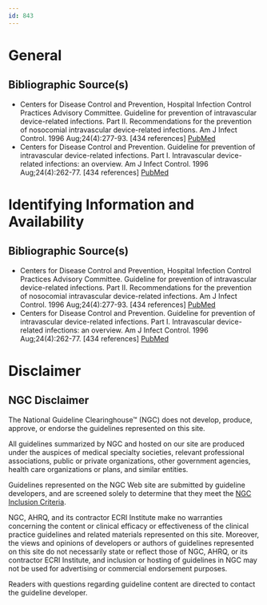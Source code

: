 ```yaml
---
id: 843
---
```


# General

## Bibliographic Source(s)

- Centers for Disease Control and Prevention, Hospital Infection Control Practices Advisory Committee. Guideline for prevention of intravascular device-related infections. Part II. Recommendations for the prevention of nosocomial intravascular device-related infections. Am J Infect Control. 1996 Aug;24(4):277-93. [434 references] [ PubMed ](http://www.ncbi.nlm.nih.gov/entrez/query.fcgi?cmd=Retrieve&db=pubmed&dopt=Abstract&list_uids=8870911)
- Centers for Disease Control and Prevention. Guideline for prevention of intravascular device-related infections. Part I. Intravascular device-related infections: an overview. Am J Infect Control. 1996 Aug;24(4):262-77. [434 references] [ PubMed ](http://www.ncbi.nlm.nih.gov/entrez/query.fcgi?cmd=Retrieve&db=pubmed&dopt=Abstract&list_uids=8870910)

# Identifying Information and Availability

## Bibliographic Source(s)

- Centers for Disease Control and Prevention, Hospital Infection Control Practices Advisory Committee. Guideline for prevention of intravascular device-related infections. Part II. Recommendations for the prevention of nosocomial intravascular device-related infections. Am J Infect Control. 1996 Aug;24(4):277-93. [434 references] [ PubMed ](http://www.ncbi.nlm.nih.gov/entrez/query.fcgi?cmd=Retrieve&db=pubmed&dopt=Abstract&list_uids=8870911)
- Centers for Disease Control and Prevention. Guideline for prevention of intravascular device-related infections. Part I. Intravascular device-related infections: an overview. Am J Infect Control. 1996 Aug;24(4):262-77. [434 references] [ PubMed ](http://www.ncbi.nlm.nih.gov/entrez/query.fcgi?cmd=Retrieve&db=pubmed&dopt=Abstract&list_uids=8870910)

# Disclaimer

## NGC Disclaimer

The National Guideline Clearinghouse™ (NGC) does not develop, produce, approve, or endorse the guidelines represented on this site.

All guidelines summarized by NGC and hosted on our site are produced under the auspices of medical specialty societies, relevant professional associations, public or private organizations, other government agencies, health care organizations or plans, and similar entities.

Guidelines represented on the NGC Web site are submitted by guideline developers, and are screened solely to determine that they meet the [NGC Inclusion Criteria](/help-and-about/summaries/inclusion-criteria).

NGC, AHRQ, and its contractor ECRI Institute make no warranties concerning the content or clinical efficacy or effectiveness of the clinical practice guidelines and related materials represented on this site. Moreover, the views and opinions of developers or authors of guidelines represented on this site do not necessarily state or reflect those of NGC, AHRQ, or its contractor ECRI Institute, and inclusion or hosting of guidelines in NGC may not be used for advertising or commercial endorsement purposes.

Readers with questions regarding guideline content are directed to contact the guideline developer.

